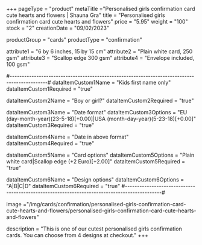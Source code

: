 +++
pageType = "product"
metaTitle ="Personalised girls confirmation card cute hearts and flowers | Shauna Gra"
title = "Personalised girls confirmation card cute hearts and flowers"
price = "5.95"
weight = "100"
stock = "2"
creationDate = "09/02/2023"

productGroup = "cards"
productType = "confirmation"
 
attribute1 = "6 by 6 inches, 15 by 15 cm" 
attribute2 = "Plain white card, 250 gsm"
attribute3 = "Scallop edge 300 gsm"
attribute4 = "Envelope included, 100 gsm"

#---------------------------------------------------------------------------------------------#
dataItemCustom1Name = "Kids first name only"
dataItemCustom1Required = "true"

dataItemCustom2Name = "Boy or girl?"
dataItemCustom2Required = "true"

dataItemCustom3Name = "Date format"
dataItemCustom3Options = "EU (day-month-year)(23-5-18)[+0.00]|USA (month-day-year)(5-23-18)[+0.00]"
dataItemCustom3Required = "true"

dataItemCustom4Name = "Date in above format"
dataItemCustom4Required = "true"

dataItemCustom5Name = "Card options"
dataItemCustom5Options = "Plain white card|Scallop edge (+2 Euro)[+2.00]"
dataItemCustom5Required = "true"

dataItemCustom6Name = "Design options"
dataItemCustom6Options = "A|B|C|D"
dataItemCustom6Required = "true"
#---------------------------------------------------------------------------------------------#
 
image ="/img/cards/confirmation/personalised-girls-confirmation-card-cute-hearts-and-flowers/personalised-girls-confirmation-card-cute-hearts-and-flowers"
 
description = "This is one of our cutest personalised girls confirmation cards. You can choose from 4 designs at checkout."
+++

